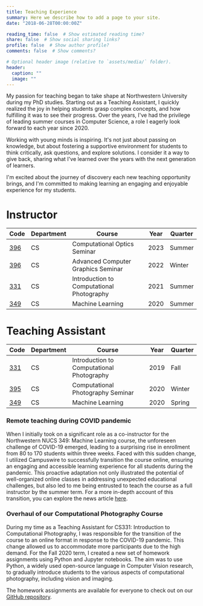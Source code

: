 ```yaml
---
title: Teaching Experience
summary: Here we describe how to add a page to your site.
date: "2018-06-28T00:00:00Z"

reading_time: false  # Show estimated reading time?
share: false  # Show social sharing links?
profile: false  # Show author profile?
comments: false  # Show comments?

# Optional header image (relative to `assets/media/` folder).
header:
  caption: ""
  image: ""
---
```


My passion for teaching began to take shape at Northwestern University during my PhD studies. Starting out as a Teaching Assistant, I quickly realized the joy in helping students grasp complex concepts, and how fulfilling it was to see their progress. Over the years, I've had the privilege of leading summer courses in Computer Science, a role I eagerly look forward to each year since 2020.

Working with young minds is inspiring. It's not just about passing on knowledge, but about fostering a supportive environment for students to think critically, ask questions, and explore solutions. I consider it a way to give back, sharing what I've learned over the years with the next generation of learners.

I'm excited about the journey of discovery each new teaching opportunity brings, and I'm committed to making learning an engaging and enjoyable experience for my students.

# Instructor

| Code | Department | Course | Year | Quarter |
|------|------------|--------|------|---------|
|[396]( https://www.mccormick.northwestern.edu/computer-science/academics/courses/descriptions/396-496-26.html)|CS|Computational Optics Seminar|2023|Summer|
|[396]( https://www.mccormick.northwestern.edu/computer-science/academics/courses/descriptions/396-16.html )|CS|Advanced Computer Graphics Seminar|2022|Winter|
|[331]( https://nucs331.github.io/ )|CS|Introduction to Computational Photography|2021|Summer|
|[349]( https://www.mccormick.northwestern.edu/computer-science/academics/courses/descriptions/349.html )|CS|Machine Learning|2020|Summer|

# Teaching Assistant

| Code | Department | Course | Year | Quarter |
|------|------------|--------|------|---------|
|[331]( https://nucs331.github.io/)|CS|Introduction to Computational Photography|2019|Fall|
|[395]( https://www.mccormick.northwestern.edu/electrical-computer/academics/courses/descriptions/395-495-81.html )|CS|Computational Photography Seminar|2020|Winter|
|[349]( https://www.mccormick.northwestern.edu/computer-science/academics/courses/descriptions/349.html )|CS|Machine Learning|2020|Spring|


### Remote teaching during COVID pandemic

When I initially took on a significant role as a co-instructor for the Northwestern NUCS 349: Machine Learning course, the unforeseen challenge of COVID-19 emerged, leading to a surprising rise in enrollment from 80 to 170 students within three weeks. Faced with this sudden change, I utilized Campuswire to successfully transition the course online, ensuring an engaging and accessible learning experience for all students during the pandemic. This proactive adaptation not only illustrated the potential of well-organized online classes in addressing unexpected educational challenges, but also led to me being entrusted to teach the course as a full instructor by the summer term. For a more in-depth account of this transition, you can explore the news article [here](https://medium.com/campuswire/from-80-students-to-170-in-three-weeks-3c86d4ee1d9c).

### Overhaul of our Computational Photography Course

During my time as a Teaching Assistant for CS331: Introduction to Computational Photography, I was responsible for the transition of the course to an online format in response to the COVID-19 pandemic. This change allowed us to accommodate more participants due to the high demand. For the Fall 2020 term, I created a new set of homework assignments using Python and Jupyter notebooks. The aim was to use Python, a widely used open-source language in Computer Vision research, to gradually introduce students to the various aspects of computational photography, including vision and imaging.

The homework assignments are available for everyone to check out on our [GitHub repository](https://github.com/NUCS331).

